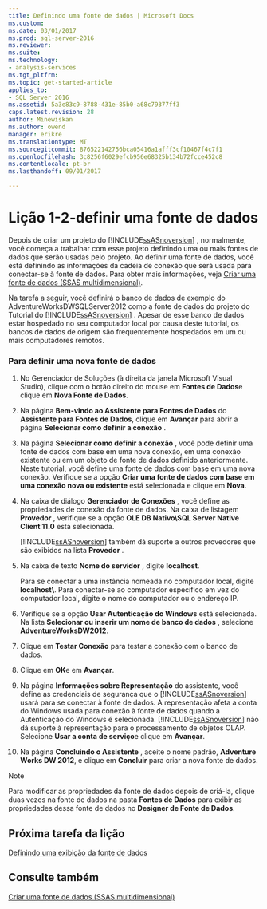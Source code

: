```yaml
---
title: Definindo uma fonte de dados | Microsoft Docs
ms.custom: 
ms.date: 03/01/2017
ms.prod: sql-server-2016
ms.reviewer: 
ms.suite: 
ms.technology:
- analysis-services
ms.tgt_pltfrm: 
ms.topic: get-started-article
applies_to:
- SQL Server 2016
ms.assetid: 5a3e83c9-8788-431e-85b0-a68c79377ff3
caps.latest.revision: 28
author: Minewiskan
ms.author: owend
manager: erikre
ms.translationtype: MT
ms.sourcegitcommit: 876522142756bca05416a1afff3cf10467f4c7f1
ms.openlocfilehash: 3c8256f6029efcb956e68325b134b72fcce452c8
ms.contentlocale: pt-br
ms.lasthandoff: 09/01/2017

---
```

# <a name="lesson-1-2---defining-a-data-source"></a>Lição 1-2-definir uma fonte de dados
Depois de criar um projeto do [!INCLUDE[ssASnoversion](../includes/ssasnoversion-md.md)] , normalmente, você começa a trabalhar com esse projeto definindo uma ou mais fontes de dados que serão usadas pelo projeto. Ao definir uma fonte de dados, você está definindo as informações da cadeia de conexão que será usada para conectar-se à fonte de dados. Para obter mais informações, veja [Criar uma fonte de dados &#40;SSAS multidimensional&#41;](../analysis-services/multidimensional-models/create-a-data-source-ssas-multidimensional.md).  
  
Na tarefa a seguir, você definirá o banco de dados de exemplo do AdventureWorksDWSQLServer2012 como a fonte de dados do projeto do Tutorial do [!INCLUDE[ssASnoversion](../includes/ssasnoversion-md.md)] . Apesar de esse banco de dados estar hospedado no seu computador local por causa deste tutorial, os bancos de dados de origem são frequentemente hospedados em um ou mais computadores remotos.  
  
### <a name="to-define-a-new-data-source"></a>Para definir uma nova fonte de dados  
  
1.  No Gerenciador de Soluções (à direita da janela Microsoft Visual Studio), clique com o botão direito do mouse em **Fontes de Dados**e clique em **Nova Fonte de Dados**.  
  
2.  Na página **Bem-vindo ao Assistente para Fontes de Dados** do **Assistente para Fontes de Dados**, clique em **Avançar** para abrir a página **Selecionar como definir a conexão** .  
  
3.  Na página **Selecionar como definir a conexão** , você pode definir uma fonte de dados com base em uma nova conexão, em uma conexão existente ou em um objeto de fonte de dados definido anteriormente. Neste tutorial, você define uma fonte de dados com base em uma nova conexão. Verifique se a opção **Criar uma fonte de dados com base em uma conexão nova ou existente** está selecionada e clique em **Nova**.  
  
4.  Na caixa de diálogo **Gerenciador de Conexões** , você define as propriedades de conexão da fonte de dados. Na caixa de listagem **Provedor** , verifique se a opção **OLE DB Nativo\SQL Server Native Client 11.0** está selecionada.  
  
    [!INCLUDE[ssASnoversion](../includes/ssasnoversion-md.md)] também dá suporte a outros provedores que são exibidos na lista **Provedor** .  
  
5.  Na caixa de texto **Nome do servidor** , digite **localhost**.  
  
    Para se conectar a uma instância nomeada no computador local, digite **localhost\\<instance name>**. Para conectar-se ao computador específico em vez do computador local, digite o nome do computador ou o endereço IP.  
  
6.  Verifique se a opção **Usar Autenticação do Windows** está selecionada. Na lista **Selecionar ou inserir um nome de banco de dados** , selecione **AdventureWorksDW2012**.  
  
7.  Clique em **Testar Conexão** para testar a conexão com o banco de dados.  
  
8.  Clique em **OK**e em **Avançar**.  
  
9. Na página **Informações sobre Representação** do assistente, você define as credenciais de segurança que o [!INCLUDE[ssASnoversion](../includes/ssasnoversion-md.md)] usará para se conectar à fonte de dados. A representação afeta a conta do Windows usada para conexão à fonte de dados quando a Autenticação do Windows é selecionada. [!INCLUDE[ssASnoversion](../includes/ssasnoversion-md.md)] não dá suporte à representação para o processamento de objetos OLAP. Selecione **Usar a conta de serviço**e clique em **Avançar**.  
  
10. Na página **Concluindo o Assistente** , aceite o nome padrão, **Adventure Works DW 2012**, e clique em **Concluir** para criar a nova fonte de dados.  
  
> [!NOTE]  
> Para modificar as propriedades da fonte de dados depois de criá-la, clique duas vezes na fonte de dados na pasta **Fontes de Dados** para exibir as propriedades dessa fonte de dados no **Designer de Fonte de Dados**.  
  
## <a name="next-task-in-lesson"></a>Próxima tarefa da lição  
[Definindo uma exibição da fonte de dados](../analysis-services/lesson-1-3-defining-a-data-source-view.md)  
  
## <a name="see-also"></a>Consulte também  
[Criar uma fonte de dados &#40;SSAS multidimensional&#41;](../analysis-services/multidimensional-models/create-a-data-source-ssas-multidimensional.md)  
  

